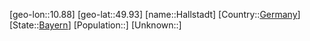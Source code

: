 ﻿---
location: [49.93,10.88]
type: City
tags:
- geo/City


SpocWebEntityId: 30730
isDeleted: false
confidential: public

---
[geo-lon::10.88]
[geo-lat::49.93]
[name::Hallstadt]
[Country::[Germany](geo/Continent/Europe/Germany.md)]
[State::[Bayern](geo/Continent/Europe/Germany/Bayern.md)]
[Population::]
[Unknown::]

